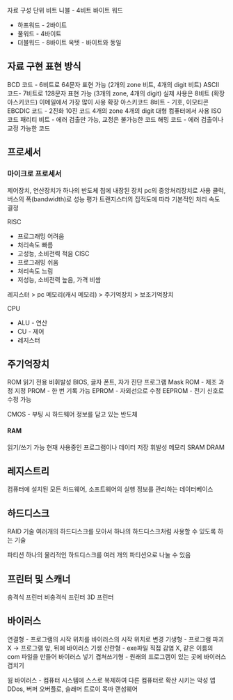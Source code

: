 자료 구성 단위
비트
니블 - 4비트
바이트
워드
- 하프워드 - 2바이트
- 풀워드 - 4바이트
- 더블워드 - 8바이트
옥텟 - 바이트와 동일

## 자료 구현 표현 방식
BCD 코드 - 6비트로 64문자 표현 가능 (2개의 zone 비트, 4개의 digit 비트)
ASCII 코드- 7비트로 128문자 표현 가능 (3개의 zone, 4개의 digit)
실제 사용은 8비트 (확장 아스키코드)
이메일에서 가장 많이 사용
확장 아스키코드 8비트 - 기호, 이모티콘
EBCDIC 코드 - 2진화 10진 코드
4개의 zone 4개의 digit
대형 컴퓨터에서 사용
ISO 코드
패리티 비트 - 에러 검출만 가능, 교정은 불가능한 코드
해밍 코드 - 에러 검출이나 교정 가능한 코드

## 프로세서
### 마이크로 프로세서
제어장치, 연산장치가 하나의 반도체 칩에 내장된 장치
pc의 중앙처리장치로 사용
클럭, 버스의 폭(bandwidth)로 성능 평가
트랜지스터의 집적도에 따라 기본적인 처리 속도 결정

RISC
- 프로그래밍 어려움
- 처리속도 빠름
- 고성능, 소비전력 적음
CISC
- 프로그래밍 쉬움
- 처리속도 느림
- 저성능, 소비전력 높음, 가격 비쌈

레지스터 > pc 메모리(캐시 메모리) > 주기억장치 > 보조기억장치

CPU
- ALU - 연산
- CU - 제어
- 레지스터
## 주기억장치
ROM
읽기 전용
비휘발성
BIOS, 글자 폰트, 자가 진단 프로그램
Mask ROM - 제조 과정 지정
PROM - 한 번 기록 가능
EPROM - 자외선으로 수정
EEPROM - 전기 신호로 수정 가능

CMOS - 부팅 시 하드웨어 정보를 담고 있는 반도체
#### RAM
읽기/쓰기 가능
현재 사용중인 프로그램이나 데이터 저장
휘발성 메모리
SRAM
DRAM
## 레지스트리
컴퓨터에 설치된 모든 하드웨어, 소프트웨어의 실행 정보를 관리하는 데이터베이스

## 하드디스크
RAID 기술
여러개의 하드디스크를 모아서 하나의 하드디스크처럼 사용할 수 있도록 하는 기술

파티션
하나의 물리적인 하드디스크를 여러 개의 파티션으로 나눌 수 있음

## 프린터 및 스캐너
충격식 프린터
비충격식 프린터
3D 프린터
## 바이러스
연결형 - 프로그램의 시작 위치를 바이러스의 시작 위치로 변경
기생형 - 프로그램 파괴 X -> 프로그램 앞, 뒤에 바이러스 기생
산란형 - exe파일 직접 감염 X, 같은 이름의 com 파일을 만들어 바이러스 넣기
겹쳐쓰기형 - 원래의 프로그램이 있는 곳에 바이러스 겹치기

웜 바이러스 - 컴퓨터 시스템에 스스로 복제하여 다른 컴퓨터로 확산 시키는 악성 앱
DDos, 버퍼 오버플로, 슬래머
트로이 목마
랜섬웨어
